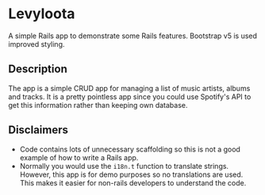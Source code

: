 # Levyloota

A simple Rails app to demonstrate some Rails features. Bootstrap v5 is used improved styling.

## Description

The app is a simple CRUD app for managing a list of music artists, albums and tracks. It is a pretty pointless app since you could use Spotify's API to get this information rather than keeping own database.

## Disclaimers

- Code contains lots of unnecessary scaffolding so this is not a good example of how to write a Rails app.
- Normally you would use the `i18n.t` function to translate strings. However, this app is for demo purposes so no translations are used. This makes it easier for non-rails developers to understand the code.

